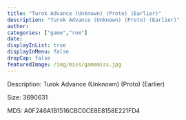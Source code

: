 ```yaml
---
title: "Turok Advance (Unknown) (Proto) (Earlier)"
description: "Turok Advance (Unknown) (Proto) (Earlier)"
author: 
categories: ["game","rom"]
date: 
displayInList: true
displayInMenu: false
dropCap: false
featuredImage: /img/miss/gamemiss.jpg
---
```


Description: Turok Advance (Unknown) (Proto) (Earlier)

Size: 3690631

MD5: A0F246A1B1516CBC0CE8E8158E221FD4

